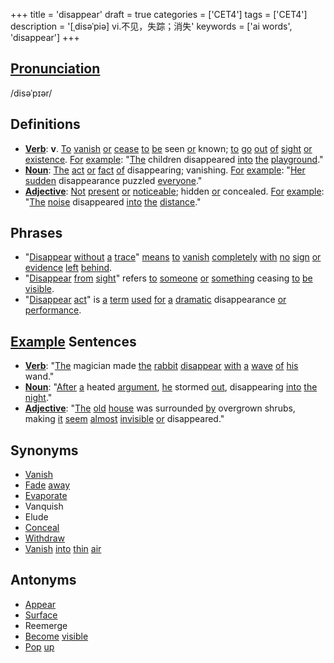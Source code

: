 +++
title = 'disappear'
draft = true
categories = ['CET4']
tags = ['CET4']
description = '[ˌdisəˈpiə] vi.不见，失踪；消失'
keywords = ['ai words', 'disappear']
+++

## [Pronunciation](/en/post/pronunciation/)
/disəˈpɪər/

## Definitions
- **[Verb](/en/post/verb/)**: **v**. [To](/en/post/to/) [vanish](/en/post/vanish/) [or](/en/post/or/) [cease](/en/post/cease/) [to](/en/post/to/) [be](/en/post/be/) seen [or](/en/post/or/) known; [to](/en/post/to/) [go](/en/post/go/) [out](/en/post/out/) [of](/en/post/of/) [sight](/en/post/sight/) [or](/en/post/or/) [existence](/en/post/existence/). [For](/en/post/for/) [example](/en/post/example/): "[The](/en/post/the/) children disappeared [into](/en/post/into/) [the](/en/post/the/) [playground](/en/post/playground/)."
- **[Noun](/en/post/noun/)**: [The](/en/post/the/) [act](/en/post/act/) [or](/en/post/or/) [fact](/en/post/fact/) [of](/en/post/of/) disappearing; vanishing. [For](/en/post/for/) [example](/en/post/example/): "[Her](/en/post/her/) [sudden](/en/post/sudden/) disappearance puzzled [everyone](/en/post/everyone/)."
- **[Adjective](/en/post/adjective/)**: [Not](/en/post/not/) [present](/en/post/present/) [or](/en/post/or/) [noticeable](/en/post/noticeable/); hidden [or](/en/post/or/) concealed. [For](/en/post/for/) [example](/en/post/example/): "[The](/en/post/the/) [noise](/en/post/noise/) disappeared [into](/en/post/into/) [the](/en/post/the/) [distance](/en/post/distance/)."

## Phrases
- "[Disappear](/en/post/disappear/) [without](/en/post/without/) [a](/en/post/a/) [trace](/en/post/trace/)" [means](/en/post/means/) [to](/en/post/to/) [vanish](/en/post/vanish/) [completely](/en/post/completely/) [with](/en/post/with/) [no](/en/post/no/) [sign](/en/post/sign/) [or](/en/post/or/) [evidence](/en/post/evidence/) [left](/en/post/left/) [behind](/en/post/behind/).
- "[Disappear](/en/post/disappear/) [from](/en/post/from/) [sight](/en/post/sight/)" refers [to](/en/post/to/) [someone](/en/post/someone/) [or](/en/post/or/) [something](/en/post/something/) ceasing [to](/en/post/to/) [be](/en/post/be/) [visible](/en/post/visible/).
- "[Disappear](/en/post/disappear/) [act](/en/post/act/)" is [a](/en/post/a/) [term](/en/post/term/) [used](/en/post/used/) [for](/en/post/for/) [a](/en/post/a/) [dramatic](/en/post/dramatic/) disappearance [or](/en/post/or/) [performance](/en/post/performance/).

## [Example](/en/post/example/) Sentences
- **[Verb](/en/post/verb/)**: "[The](/en/post/the/) magician made [the](/en/post/the/) [rabbit](/en/post/rabbit/) [disappear](/en/post/disappear/) [with](/en/post/with/) [a](/en/post/a/) [wave](/en/post/wave/) [of](/en/post/of/) [his](/en/post/his/) wand."
- **[Noun](/en/post/noun/)**: "[After](/en/post/after/) [a](/en/post/a/) heated [argument](/en/post/argument/), [he](/en/post/he/) stormed [out](/en/post/out/), disappearing [into](/en/post/into/) [the](/en/post/the/) [night](/en/post/night/)."
- **[Adjective](/en/post/adjective/)**: "[The](/en/post/the/) [old](/en/post/old/) [house](/en/post/house/) was surrounded [by](/en/post/by/) overgrown shrubs, making [it](/en/post/it/) [seem](/en/post/seem/) [almost](/en/post/almost/) [invisible](/en/post/invisible/) [or](/en/post/or/) disappeared."

## Synonyms
- [Vanish](/en/post/vanish/)
- [Fade](/en/post/fade/) [away](/en/post/away/)
- [Evaporate](/en/post/evaporate/)
- Vanquish
- Elude
- [Conceal](/en/post/conceal/)
- [Withdraw](/en/post/withdraw/)
- [Vanish](/en/post/vanish/) [into](/en/post/into/) [thin](/en/post/thin/) [air](/en/post/air/)

## Antonyms
- [Appear](/en/post/appear/)
- [Surface](/en/post/surface/)
- Reemerge
- [Become](/en/post/become/) [visible](/en/post/visible/)
- [Pop](/en/post/pop/) [up](/en/post/up/)
